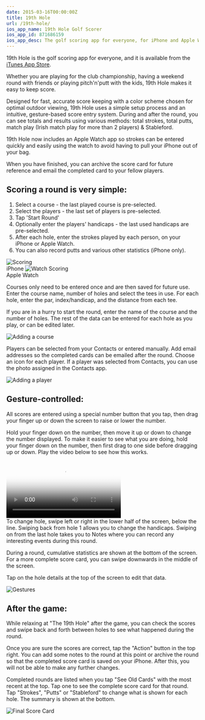 ```yaml
---
date: 2015-03-16T00:00:00Z
title: 19th Hole
url: /19th-hole/
ios_app_name: 19th Hole Golf Scorer
ios_app_id: 871686159
ios_app_desc: The golf scoring app for everyone, for iPhone and Apple Watch.
---
```


19th Hole is the golf scoring app for everyone, and it is available from the
<a href="https://itunes.apple.com/us/app/the-19th-hole/id871686159?mt=8&uo=4" target="itunes_store">iTunes
App Store</a>.

Whether you are playing for the club championship, having a weekend round with
friends or playing pitch'n'putt with the kids, 19th Hole makes it easy to keep
score.

Designed for fast, accurate score keeping with a color scheme chosen for optimal
outdoor viewing, 19th Hole uses a simple setup process and an intuitive,
gesture-based score entry system. During and after the round, you can see totals
and results using various methods: total strokes, total putts, match play (Irish
match play for more than 2 players) & Stableford.

19th Hole now includes an Apple Watch app so strokes can be entered quickly and
easily using the watch to avoid having to pull your iPhone out of your bag.

When you have finished, you can archive the score card for future reference and
email the completed card to your fellow players.

## Scoring a round is very simple:

1. Select a course - the last played course is pre-selected.
2. Select the players - the last set of players is pre-selected.
3. Tap 'Start Round'
4. Optionally enter the players' handicaps - the last used handicaps are
   pre-selected.
5. After each hole, enter the strokes played by each person, on your iPhone or
   Apple Watch.
6. You can also record putts and various other statistics (iPhone only).

<img src="/images/19-1_4-500.png" alt="Scoring" />
<br>iPhone

<img title="Watch Scoring" alt="Watch Scoring" src="/images/19thHole-Watch-v3.jpg" />
<br>Apple Watch

Courses only need to be entered once and are then saved for future use.\
Enter the course name, number of holes and select the tees in use. For each hole,
enter the par, index/handicap, and the distance from each tee.

If you are in a hurry to start the round, enter the name of the course and the
number of holes. The rest of the data can be entered for each hole as you play,
or can be edited later.

<img src="/images/19-3_4-500.png" alt="Adding a course" />

Players can be selected from your Contacts or entered manually. Add email
addresses so the completed cards can be emailed after the round. Choose an icon
for each player. If a player was selected from Contacts, you can use the photo
assigned in the Contacts app.

<img src="/images/19-4_4-500.png" alt="Adding a player" />

## Gesture-controlled:

All scores are entered using a special number button that you tap, then drag
your finger up or down the screen to raise or lower the number.

Hold your finger down on the number, then move it up or down to change the
number displayed. To make it easier to see what you are doing, hold your finger
down on the number, then first drag to one side before dragging up or down. Play
the video below to see how this works.

<video controls poster="/images/19thHole-scoring-web.png">
  <source src="/images/19thHole-scoring-web.mp4" type="video/mp4">
</video>

<br>
To change hole, swipe left or right in the lower half of the screen, below the line. Swiping back from hole 1 allows you to change the handicaps. Swiping on from the last hole takes you to Notes where you can record any interesting events during this round.

During a round, cumulative statistics are shown at the bottom of the screen.\
For a more complete score card, you can swipe downwards in the middle of the screen.

Tap on the hole details at the top of the screen to edit that data.

<img src="/images/19-5_4-500.png" alt="Gestures" />

## After the game:

While relaxing at "The 19th Hole" after the game, you can check the scores and
swipe back and forth between holes to see what happened during the round.

Once you are sure the scores are correct, tap the "Action" button in the top
right. You can add some notes to the round at this point or archive the round so
that the completed score card is saved on your iPhone. After this, you will not
be able to make any further changes.

Completed rounds are listed when you tap "See Old Cards" with the most recent at
the top. Tap one to see the complete score card for that round. Tap "Strokes",
"Putts" or "Stableford" to change what is shown for each hole. The summary is
shown at the bottom.

<img src="/images/19-2_4-500.png" alt="Final Score Card" />
